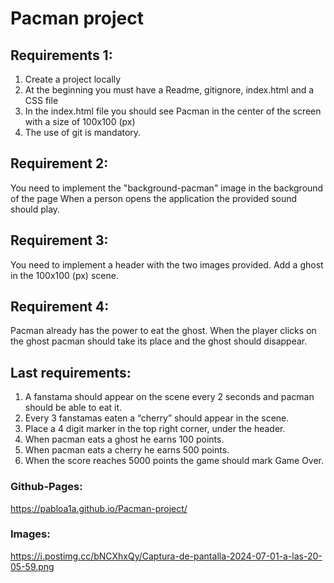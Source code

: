 # Pacman project

## Requirements 1:
1. Create a project locally
2. At the beginning you must have a Readme, gitignore, index.html and a CSS file
3. In the index.html file you should see Pacman in the center of the screen with a size of 100x100 (px)
4. The use of git is mandatory.

## Requirement 2:
You need to implement the "background-pacman" image in the background of the page
When a person opens the application the provided sound should play.

## Requirement 3:
You need to implement a header with the two images provided.
Add a ghost in the 100x100 (px) scene.

## Requirement 4:
Pacman already has the power to eat the ghost. When the player clicks on the ghost pacman should take its place and the ghost should disappear.

## Last requirements:
1. A fanstama should appear on the scene every 2 seconds and pacman should be able to eat it.
2. Every 3 fanstamas eaten a “cherry” should appear in the scene.
3. Place a 4 digit marker in the top right corner, under the header.
4. When pacman eats a ghost he earns 100 points.
5. When pacman eats a cherry he earns 500 points.
6. When the score reaches 5000 points the game should mark Game Over.

### Github-Pages:
https://pabloa1a.github.io/Pacman-project/

### Images:
https://i.postimg.cc/bNCXhxQy/Captura-de-pantalla-2024-07-01-a-las-20-05-59.png